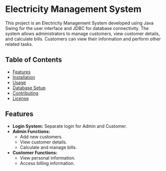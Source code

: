 # Electricity Management System

This project is an Electricity Management System developed using Java Swing for the user interface and JDBC for database connectivity. The system allows administrators to manage customers, view customer details, and calculate bills. Customers can view their information and perform other related tasks.

## Table of Contents

- [Features](#features)
- [Installation](#installation)
- [Usage](#usage)
- [Database Setup](#database-setup)
- [Contributing](#contributing)
- [License](#license)

## Features

- **Login System:** Separate login for Admin and Customer.
- **Admin Functions:**
  - Add new customers.
  - View customer details.
  - Calculate and manage bills.
- **Customer Functions:**
  - View personal information.
  - Access billing information.


